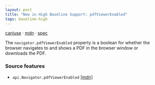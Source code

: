 ```yaml
---
layout: post
title: "New in High Baseline Support: pdfViewerEnabled"
tags: baseline-high
---
```


[caniuse](https://caniuse.com/?search=pdf-viewer) · [mdn](https://developer.mozilla.org/en-US/search?q=pdfViewerEnabled) · [spec](https://html.spec.whatwg.org/multipage/system-state.html#pdf-viewing-support)

The `navigator.pdfViewerEnabled` property is a boolean for whether the browser navigates to and shows a PDF in the browser window or downloads the PDF.

### Source features

- ``api.Navigator.pdfViewerEnabled`` [[mdn]](https://developer.mozilla.org/en-US/search?q=api.Navigator.pdfViewerEnabled)
